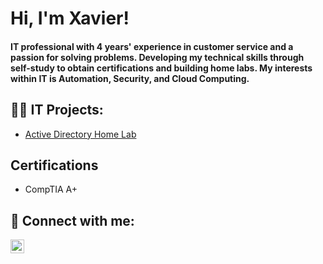 <h1>Hi, I'm Xavier! 
  
####  IT professional with 4 years' experience in customer service and a passion for solving problems. Developing my technical skills through self-study to obtain certifications and building home labs. My interests within IT is Automation, Security, and Cloud Computing.
<h2>👨‍💻 IT Projects:</h2>

  - [Active Directory Home Lab](https://github.com/Xavierj10/ActiveDirectoryHomelab)
  
<h2> Certifications</h2>

  - CompTIA A+
  
  
<h2> 🤳 Connect with me:</h2>

[<img align="left" alt="XavierjWilliams | LinkedIn" width="22px" src="https://cdn.jsdelivr.net/npm/simple-icons@v3/icons/linkedin.svg" />][linkedin]

[linkedin]: https://linkedin.com/in/XavierjWilliams

